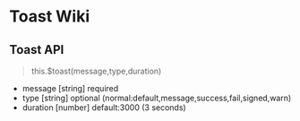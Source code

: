 # Toast Wiki

## Toast API

> this.$toast(message,type,duration)

- message [string] required
- type [string] optional (normal:default,message,success,fail,signed,warn)
- duration [number] default:3000 (3 seconds)
